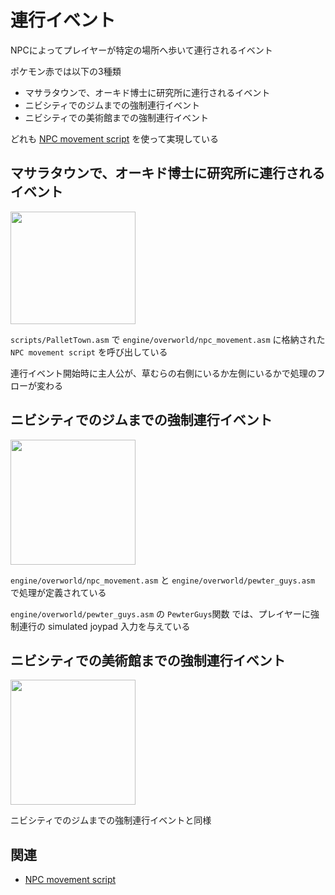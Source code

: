 # 連行イベント

NPCによってプレイヤーが特定の場所へ歩いて連行されるイベント

ポケモン赤では以下の3種類

- マサラタウンで、オーキド博士に研究所に連行されるイベント
- ニビシティでのジムまでの強制連行イベント
- ニビシティでの美術館までの強制連行イベント

どれも [NPC movement script](./sprite/movement_script.md) を使って実現している

## マサラタウンで、オーキド博士に研究所に連行されるイベント

<img src="https://imgur.com/G9DHlDk.gif" width="200px" height="180px">

`scripts/PalletTown.asm` で `engine/overworld/npc_movement.asm` に格納された `NPC movement script` を呼び出している

連行イベント開始時に主人公が、草むらの右側にいるか左側にいるかで処理のフローが変わる

## ニビシティでのジムまでの強制連行イベント

<img src="./image/follow/pewter_gym_guy.gif?raw=true" width="200px">

`engine/overworld/npc_movement.asm` と `engine/overworld/pewter_guys.asm` で処理が定義されている

`engine/overworld/pewter_guys.asm` の `PewterGuys`関数 では、プレイヤーに強制連行の simulated joypad 入力を与えている

## ニビシティでの美術館までの強制連行イベント

<img src="./image/follow/pewter_musium_guy.gif" width="200px">

ニビシティでのジムまでの強制連行イベントと同様

## 関連

- [NPC movement script](./sprite/movement_script.md)

